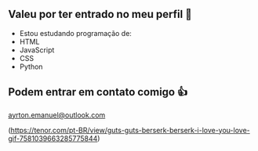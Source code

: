 ## Valeu por ter entrado no meu perfil 🤙

- Estou estudando programação de:
- HTML
- JavaScript
- CSS
- Python

## Podem entrar em contato comigo 👍

ayrton.emanuel@outlook.com

(https://tenor.com/pt-BR/view/guts-guts-berserk-berserk-i-love-you-love-gif-7581039663285775844)
